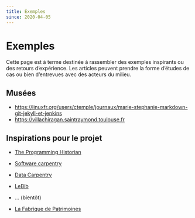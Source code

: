 ```yaml
---
title: Exemples
since: 2020-04-05
---
```


# Exemples

Cette page est à terme destinée à rassembler des exemples inspirants ou des retours d’expérience. Les articles peuvent prendre la forme d’études de cas ou bien d’entrevues avec des acteurs du milieu.

## Musées

- https://linuxfr.org/users/ctemple/journaux/marie-stephanie-markdown-git-jekyll-et-jenkins
- https://villachiragan.saintraymond.toulouse.fr

## Inspirations pour le projet

- [The Programming Historian](https://programminghistorian.org)
- [Software carpentry](https://software-carpentry.org)
- [Data Carpentry](https://datacarpentry.org)
- [LeBib](https://lebib.org)
- ... (bientôt)

- [La Fabrique de Patrimoines](http://www.lafabriquedepatrimoines.fr)

